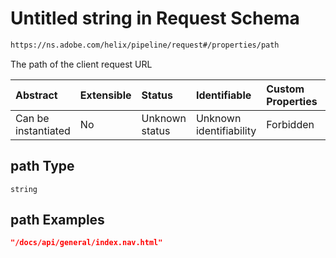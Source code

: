 # Untitled string in Request Schema

```txt
https://ns.adobe.com/helix/pipeline/request#/properties/path
```

The path of the client request URL

| Abstract            | Extensible | Status         | Identifiable            | Custom Properties | Additional Properties | Access Restrictions | Defined In                                                          |
| :------------------ | :--------- | :------------- | :---------------------- | :---------------- | :-------------------- | :------------------ | :------------------------------------------------------------------ |
| Can be instantiated | No         | Unknown status | Unknown identifiability | Forbidden         | Allowed               | none                | [request.schema.json\*](request.schema.json "open original schema") |

## path Type

`string`

## path Examples

```json
"/docs/api/general/index.nav.html"
```
